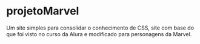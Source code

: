 # projetoMarvel
 Um site simples para consolidar o conhecimento de CSS, site com base do que foi visto no curso da Alura e modificado para personagens da Marvel.

